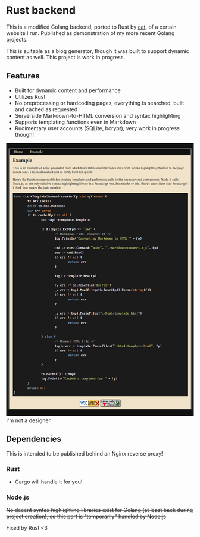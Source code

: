 # Rust backend

This is a modified Golang backend, ported to Rust by [cat](https://matrix.to/#/@cat:plan9.rocks), of a certain website I run.
Published as demonstration of my more recent Golang projects. 

This is suitable as a blog generator, though it was built to support dynamic 
content as well. This project is work in progress.

## Features
- Built for dynamic content and performance
- Utilizes Rust
- No preprocessing or hardcoding pages, everything is searched, built and cached as requested
- Serverside Markdown-to-HTML conversion and syntax highlighting
- Supports templating functions even in Markdown
- Rudimentary user accounts (SQLite, bcrypt), very work in progress though!

![Picture](./screenshot.png?raw=true)
I'm not a designer

## Dependencies
This is intended to be published behind an Nginx reverse proxy!

### Rust
- Cargo will handle it for you!

### Node.js
~~No decent syntax highlighting libraries exist for Golang (at least back during project creation),
so this part is "temporarily" handled by Node.js~~

Fixed by Rust <3
